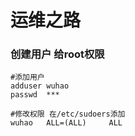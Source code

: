 # 运维之路

### 创建用户 给root权限

```shell
#添加用户
adduser wuhao
passwd  ***

#修改权限 在/etc/sudoers添加
wuhao	ALL=(ALL)     ALL

```


